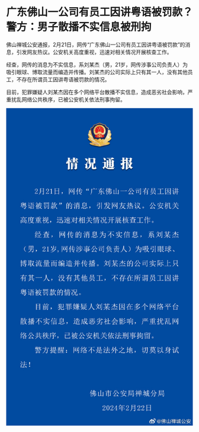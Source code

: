 # 广东佛山一公司有员工因讲粤语被罚款？警方：男子散播不实信息被刑拘

佛山禅城公安通报，2月21日，网传“广东佛山一公司有员工因讲粤语被罚款”的消息，引发网友热议。公安机关高度重视，迅速对相关情况开展核查工作。

经查，网传的消息为不实信息，系刘某杰（男，21岁，网传涉事公司负责人）为吸引眼球、博取流量而编造并传播。刘某杰的公司实际上只有其一人，没有其他员工，不存在所谓员工因讲粤语被罚款的情况。

目前，犯罪嫌疑人刘某杰因在多个网络平台散播不实信息，造成恶劣社会影响，严重扰乱网络公共秩序，已被公安机关依法刑事拘留。

![b4a79cf5e18425096efed430baf15bc7.jpg](https://raw.githubusercontent.com/qqhsx/qqnews_image/main/2024/02/22/广东佛山一公司有员工因讲粤语被罚款？警方：男子散播不实信息被刑拘/b4a79cf5e18425096efed430baf15bc7.jpg)

